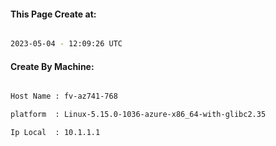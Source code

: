 
   
#### This Page Create at:

```bash

2023-05-04 - 12:09:26 UTC

```

#### Create By Machine:

```bash

Host Name : fv-az741-768

platform  : Linux-5.15.0-1036-azure-x86_64-with-glibc2.35

Ip Local  : 10.1.1.1

```

